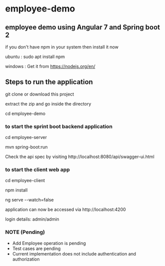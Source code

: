 # employee-demo
## employee demo using Angular 7 and Spring boot 2

if you don't have npm in your system then install it now

ubuntu : sudo apt install npm

windows : Get it from https://nodejs.org/en/



## Steps to run the application

git clone or download this project

extract the zip and go inside the directory

cd employee-demo

### to start the sprint boot backend application

cd employee-server

mvn spring-boot:run

Check the api spec by visiting http://localhost:8080/api/swagger-ui.html

### to start the client web app

cd employee-client

npm install

ng serve --watch=false

application can now be accessed via http://localhost:4200

login details: admin/admin

### NOTE (Pending)

- Add Employee operation is pending
- Test cases are pending
- Current implementation does not include authentication and authorization



